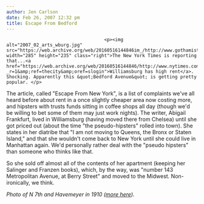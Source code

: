 ```yaml
---
author: Jen Carlson
date: Feb 26, 2007 12:32 pm
title: Escape From Bedford
---
```


	
										<p><img alt="2007_02_arts_wburg.jpg" src="https://web.archive.org/web/20160516144846im_/http://www.gothamist.com/attachments/arts_jen/2007_02_arts_wburg.jpg" width="285" height="235" class="right">The New York Times is reporting that...<a href="https://web.archive.org/web/20160516144846/http://www.nytimes.com/2007/02/25/nyregion/thecity/25fare.html?_r=1&amp;ref=thecity&amp;oref=slogin">Williamsburg has high rent</a>. Shocking. Apparently this &quot;Bedford Avenue&quot; is getting pretty popular. </p>

<p>The article, called &quot;Escape From New York&quot;, is a list of complaints we&apos;ve all heard before about rent in a once slightly cheaper area now costing more, and hipsters with trusts funds sitting in coffee shops all day (though we&apos;d be willing to bet some of them may just work nights). The writer, Abigail Frankfurt, lived in Williamsburg (having moved there from Chelsea) until she got priced out (about the time &quot;the pseudo-hipsters&quot; rolled into town). She states in her diatribe that &quot;I am not moving to Queens, the Bronx or Staten Island,&quot; and that she wouldn&apos;t come back to New York until she could live in Manhattan again. We&apos;d personally rather deal with the &quot;pseudo hipsters&quot; than someone who thinks like that. </p>

<p>So she sold off almost all of the contents of her apartment (keeping her Salinger and Franzen books), which, by the way, was &quot;number 143 Metropolitan Avenue, at Berry Street&quot; and moved to the Midwest. Non-ironically, we think. </p>

<p><em>Photo of N 7th and Havemeyer in 1910 (<a href="https://web.archive.org/web/20160516144846/http://www.nyc-architecture.com/WBG/wbg-history-photos.htm">more here</a>). </em></p>					
										
									
				
